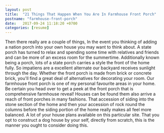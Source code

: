 ```yaml
---
layout: post
title:  "21 Things That Happen When You Are In Farmhouse Front Porch"
postname: "farmhouse-front-porch"
date:   2017-09-24 11:18:20 +0700
categories: [resume]
---
```

Then there really are a couple of things, In the event you thinking of adding a nation porch into your own house you may want to think about. A state porch has turned to relax and spending some time with relatives and friends and can be more of an excess room for the summertime. Additionally known being a porch, lots of a state porch carries a style the front of the home fully. So impatiens are a excellent alternate our backyard receives sunlight through the day. Whether the front porch is made from brick or concrete brick, you'll find a great deal of alternatives for decorating your room. Our farmhouse front porch is one of my personal favourite areas in your home. Be certain you head over to get a peek at the front porch that is comprehensive farmhouse reveal! Houses can be found them also arrive a reach of front porches in many fashions. That accession of siding into the stone section of the home and then your accession of rock round the columns before the siding portion of the home really makes all feel more balanced. A lot of your house plans available on this particular site. That you opt to construct a dog house by your self, directly from scratch, this is the manner you ought to consider doing this.
